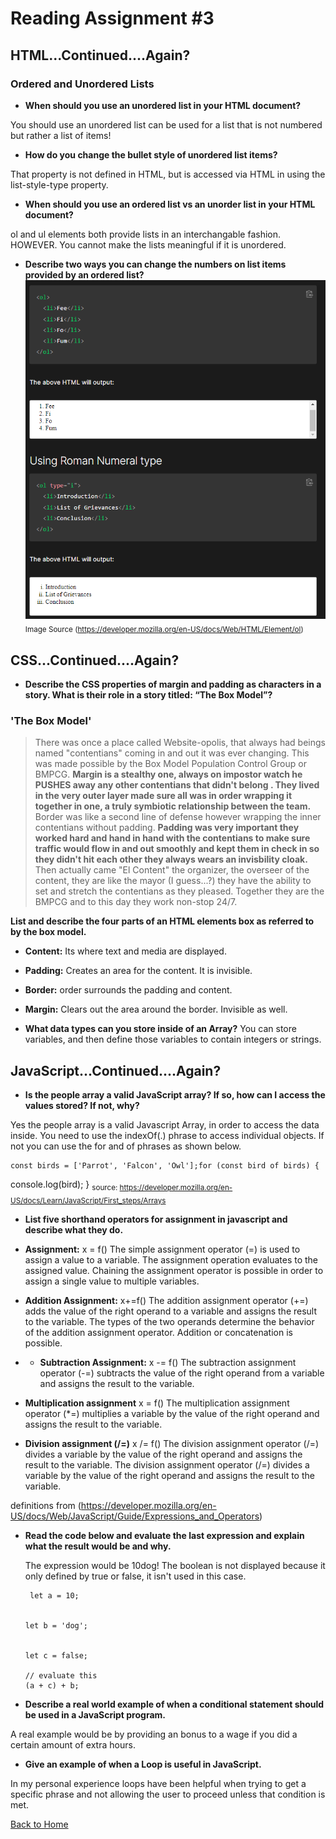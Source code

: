 # Reading Assignment #3

## HTML...Continued....Again?

### Ordered and Unordered Lists 

* **When should you use an unordered list in your HTML document?**

You should use an unordered list can be used for a list that is not numbered but rather a list of items!

* **How do you change the bullet style of unordered list items?**

That property is not defined in HTML, but is accessed via HTML in using the list-style-type property.

* **When should you use an ordered list vs an unorder list in your HTML document?**

ol and ul elements both provide lists in an interchangable fashion. HOWEVER. You cannot make the lists meaningful if it is unordered.

* **Describe two ways you can change the numbers on list items provided by an ordered list?**
![Example](Lists.PNG)
<sub> Image Source (https://developer.mozilla.org/en-US/docs/Web/HTML/Element/ol)</sub>

## CSS...Continued....Again?

* **Describe the CSS properties of margin and padding as characters in a story. What is their role in a story titled: “The Box Model”?**
### 'The Box Model'

  >There was once a place called Website-opolis, that always had beings named "contentians" coming in and out it was ever changing. This was made possible by the Box Model Population Control Group or BMPCG. **Margin is a stealthy one, always on impostor watch he PUSHES away any other contentians that didn't belong . They lived in the very outer layer made sure all was in order wrapping it together in one, a truly symbiotic relationship between the team.** Border was like a second line of defense however wrapping the inner contentians without padding. **Padding was very important they worked hard and hand in hand with the contentians to make sure traffic would flow in and out smoothly and kept them in check in so they didn't hit each other they always wears an invisbility cloak.** Then actually came "El Content" the organizer, the overseer of the content, they are like the mayor (I guess...?) they have the ability to set and stretch the contentians as they pleased. Together they are the BMPCG and to this day they work non-stop 24/7.

**List and describe the four parts of an HTML elements box as referred to by the box model.**


* **Content:** Its where text and media are displayed.
* **Padding:** Creates an area for the content. It is invisible.

* **Border:** order surrounds the padding and content.
* **Margin:** Clears out the area around the border. Invisible as well.


* **What data types can you store inside of an Array?**
You can store variables, and then define those variables to contain integers or strings.

## JavaScript...Continued....Again?

* **Is the people array a valid JavaScript array? If so, how can I access the values stored? If not, why?**

Yes the people array is a valid Javascript Array, in order to access the data inside. You need to use the indexOf(.) phrase to access individual objects. If not you can use the for and of phrases as shown below.

    const birds = ['Parrot', 'Falcon', 'Owl'];for (const bird of birds) {
  console.log(bird);
}
<sub>source: https://developer.mozilla.org/en-US/docs/Learn/JavaScript/First_steps/Arrays

</sub>

* **List five shorthand operators for assignment in javascript and describe what they do.**

*	**Assignment:** x = f() The simple assignment operator (=) is used to assign a value to a variable. The assignment operation evaluates to the assigned value. Chaining the assignment operator is possible in order to assign a single value to multiple variables.
* **Addition Assignment:** x+=f() The addition assignment operator (+=) adds the value of the right operand to a variable and assigns the result to the variable. The types of the two operands determine the behavior of the addition assignment operator. Addition or concatenation is possible.

* * **Subtraction Assignment:** 	x -= f() The subtraction assignment operator (-=) subtracts the value of the right operand from a variable and assigns the result to the variable.

* **Multiplication assignment** x = f() The multiplication assignment operator (*=) multiplies a variable by the value of the right operand and assigns the result to the variable.



* **Division assignment (/=)** 	x /= f() The division assignment operator (/=) divides a variable by the value of the right operand and assigns the result to the variable. The division assignment operator (/=) divides a variable by the value of the right operand and assigns the result to the variable.

definitions from (https://developer.mozilla.org/en-US/docs/Web/JavaScript/Guide/Expressions_and_Operators)
* **Read the code below and evaluate the last expression and explain what the result would be and why.**
  
  The expression would be 10dog! The boolean is not displayed because it only defined by true or false, it isn't used in this case.

       let a = 10;


      let b = 'dog';


      let c = false;

      // evaluate this
      (a + c) + b;


* **Describe a real world example of when a conditional statement should be used in a JavaScript program.**

A real example would be by providing an bonus to a wage if you did a certain amount of extra hours.

* **Give an example of when a Loop is useful in JavaScript.**


In my personal experience loops have been helpful when trying to get a specific phrase and not allowing the user to proceed unless that condition is met.

[Back to Home](https://zusolaris.github.io/reading-notes/)